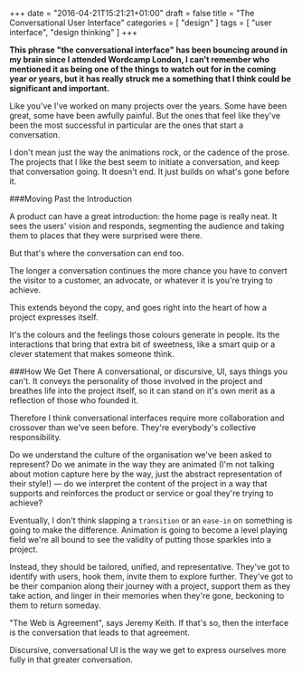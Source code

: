 +++
date = "2016-04-21T15:21:21+01:00"
draft = false
title = "The Conversational User Interface"
categories = [
  "design"
]
tags = [ 
    "user interface",
    "design thinking" 
]
+++

**This phrase "the conversational interface" has been bouncing around in my brain since I attended Wordcamp London, I can't remember who mentioned it as being one of the things to watch out for in the coming year or years, but it has really struck me a something that I think could be significant and important.**

Like you've I've worked on many projects over the years. Some have been great, some have been awfully painful. But the ones that feel like they've been the most successful in particular are the ones that start a conversation.

I don't mean just the way the animations rock, or the cadence of the prose. The projects that I like the best seem to initiate a conversation, and keep that conversation going. It doesn't end. It just builds on what's gone before it.

###Moving Past the Introduction

A product can have a great introduction: the home page is really neat. It sees the users' vision and responds, segmenting the audience and taking them to places that they were surprised were there.

But that's where the conversation can end too.

The longer a conversation continues the more chance you have to convert the visitor to a customer, an advocate, or whatever it is you're trying to achieve.

This extends beyond the copy, and goes right into the heart of how a project expresses itself.

It's the colours and the feelings those colours generate in people. Its the interactions that bring that extra bit of sweetness, like a smart quip or a clever statement that makes someone think.

###How We Get There
A conversational, or discursive, UI, says things you can't. It conveys the personality of those involved in the project and breathes life into the project itself, so it can stand on it's own merit as a reflection of those who founded it.

Therefore I think conversational interfaces require more collaboration and crossover than we've seen before. They're everybody's collective responsibility.

Do we understand the culture of the organisation we've been asked to represent? Do we animate in the way they are animated (I'm not talking about motion capture here by the way, just the abstract representation of their style!) — do we interpret the content of the project in a way that supports and reinforces the product or service or goal they're trying to achieve?

Eventually, I don't think slapping a `transition` or an `ease-in` on something is going to make the difference. Animation is going to become a level playing field we're all bound to see the validity of putting those sparkles into a project.

Instead, they should be tailored, unified, and representative. They've got to identify with users, hook them, invite them to explore further. They've got to be their companion along their journey with a project, support them as they take action, and linger in their memories when they're gone, beckoning to them to return someday.

"The Web is Agreement", says Jeremy Keith. If that's so, then the interface is the conversation that leads to that agreement.

Discursive, conversational UI is the way we get to express ourselves more fully in that greater conversation.
